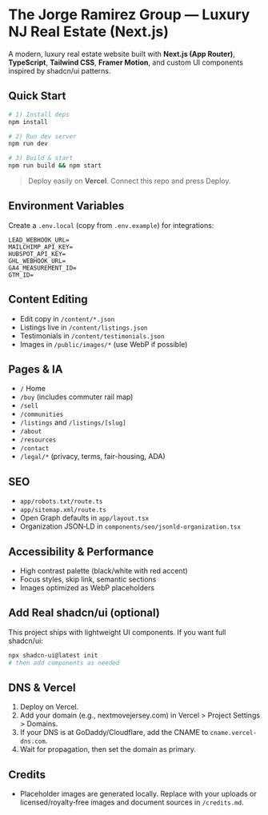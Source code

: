 # The Jorge Ramirez Group — Luxury NJ Real Estate (Next.js)

A modern, luxury real estate website built with **Next.js (App Router)**, **TypeScript**, **Tailwind CSS**, **Framer Motion**, and custom UI components inspired by shadcn/ui patterns.

## Quick Start

```bash
# 1) Install deps
npm install

# 2) Run dev server
npm run dev

# 3) Build & start
npm run build && npm start
```

> Deploy easily on **Vercel**. Connect this repo and press Deploy.

## Environment Variables

Create a `.env.local` (copy from `.env.example`) for integrations:

```
LEAD_WEBHOOK_URL=
MAILCHIMP_API_KEY=
HUBSPOT_API_KEY=
GHL_WEBHOOK_URL=
GA4_MEASUREMENT_ID=
GTM_ID=
```

## Content Editing

- Edit copy in `/content/*.json`
- Listings live in `/content/listings.json`
- Testimonials in `/content/testimonials.json`
- Images in `/public/images/*` (use WebP if possible)

## Pages & IA

- `/` Home
- `/buy` (includes commuter rail map)
- `/sell`
- `/communities`
- `/listings` and `/listings/[slug]`
- `/about`
- `/resources`
- `/contact`
- `/legal/*` (privacy, terms, fair-housing, ADA)

## SEO

- `app/robots.txt/route.ts`
- `app/sitemap.xml/route.ts`
- Open Graph defaults in `app/layout.tsx`
- Organization JSON‑LD in `components/seo/jsonld-organization.tsx`

## Accessibility & Performance

- High contrast palette (black/white with red accent)
- Focus styles, skip link, semantic sections
- Images optimized as WebP placeholders

## Add Real shadcn/ui (optional)

This project ships with lightweight UI components. If you want full shadcn/ui:

```bash
npx shadcn-ui@latest init
# then add components as needed
```

## DNS & Vercel

1. Deploy on Vercel.
2. Add your domain (e.g., nextmovejersey.com) in Vercel > Project Settings > Domains.
3. If your DNS is at GoDaddy/Cloudflare, add the CNAME to `cname.vercel-dns.com`.
4. Wait for propagation, then set the domain as primary.

## Credits

- Placeholder images are generated locally. Replace with your uploads or licensed/royalty‑free images and document sources in `/credits.md`.